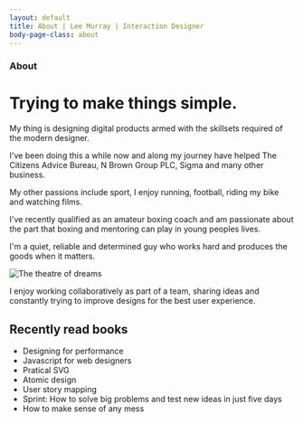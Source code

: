 ```yaml
---
layout: default
title: About | Lee Murray | Interaction Designer
body-page-class: about
---
```


<h3>About</h3>
<h1 class="title">Trying to make things simple.</h1>

<p>My thing is designing digital products armed with the skillsets required of the modern designer.</p>

<p>I've been doing this a while now and along my journey have helped The Citizens Advice Bureau, N Brown Group PLC, Sigma and many other business.</p>

<p>My other passions include sport, I enjoy running, football, riding my bike and watching films.</p>

<p>I've recently qualified as an amateur boxing coach and am passionate about the part that boxing and mentoring can play in young peoples lives.</p>

<p>I'm a quiet, reliable and determined guy who works hard and produces the goods when it matters.</p>

<img src="http://s3-eu-west-1.amazonaws.com/eskimo/old-trafford-tournament.jpg" alt="The theatre of dreams" >

<p>I enjoy working collaboratively as part of a team, sharing ideas and constantly trying to improve designs for the best user experience.</p>

<h2>Recently read books</h2>

<ul class="highlight">
<li>Designing for performance</li>
<li>Javascript for web designers</li>
<li>Pratical SVG</li>
<li>Atomic design</li>
<li>User story mapping</li>
<li>Sprint: How to solve big problems and test new ideas in just five days</li>
<li>How to make sense of any mess</li>
</ul>
